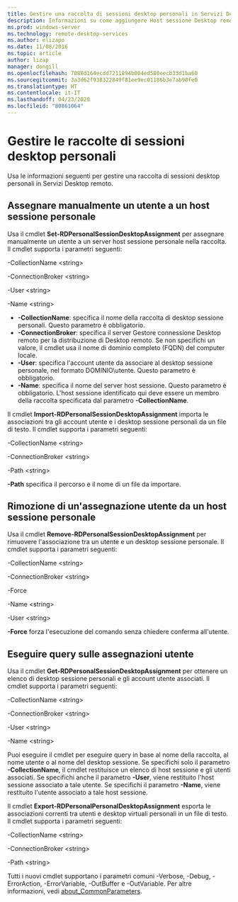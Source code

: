 ```yaml
---
title: Gestire una raccolta di sessioni desktop personali in Servizi Desktop remoto
description: Informazioni su come aggiungere Host sessione Desktop remoto e programmi RemoteApp alla distribuzione di Servizi Desktop remoto.
ms.prod: windows-server
ms.technology: remote-desktop-services
ms.author: elizapo
ms.date: 11/08/2016
ms.topic: article
author: lizap
manager: dongill
ms.openlocfilehash: 7088d164ecdd7211894b004ed580eecb33d1ba60
ms.sourcegitcommit: 3a3d62f938322849f81ee9ec01186b3e7ab90fe0
ms.translationtype: HT
ms.contentlocale: it-IT
ms.lasthandoff: 04/23/2020
ms.locfileid: "80861064"
---
```

# <a name="manage-your-personal-desktop-session-collections"></a>Gestire le raccolte di sessioni desktop personali

Usa le informazioni seguenti per gestire una raccolta di sessioni desktop personali in Servizi Desktop remoto.

## <a name="manually-assign-a-user-to-a-personal-session-host"></a>Assegnare manualmente un utente a un host sessione personale
Usa il cmdlet **Set-RDPersonalSessionDesktopAssignment** per assegnare manualmente un utente a un server host sessione personale nella raccolta. Il cmdlet supporta i parametri seguenti:

-CollectionName \<string\>

-ConnectionBroker \<string\> 

-User \<string\>

-Name \<string\>

- **-CollectionName**: specifica il nome della raccolta di desktop sessione personali. Questo parametro è obbligatorio.
- **-ConnectionBroker**: specifica il server Gestore connessione Desktop remoto per la distribuzione di Desktop remoto. Se non specifichi un valore, il cmdlet usa il nome di dominio completo (FQDN) del computer locale.
- **-User**: specifica l'account utente da associare al desktop sessione personale, nel formato DOMINIO\utente. Questo parametro è obbligatorio.
- **-Name**: specifica il nome del server host sessione. Questo parametro è obbligatorio. L'host sessione identificato qui deve essere un membro della raccolta specificata dal parametro **-CollectionName**.

Il cmdlet **Import-RDPersonalSessionDesktopAssignment** importa le associazioni tra gli account utente e i desktop sessione personali da un file di testo. Il cmdlet supporta i parametri seguenti:

-CollectionName \<string\>

-ConnectionBroker \<string\>

-Path \<string>

**-Path** specifica il percorso e il nome di un file da importare.
 
## <a name="removing-a-user-assignment-from-a-personal-session-host"></a>Rimozione di un'assegnazione utente da un host sessione personale
Usa il cmdlet **Remove-RDPersonalSessionDesktopAssignment** per rimuovere l'associazione tra un utente e un desktop sessione personale. Il cmdlet supporta i parametri seguenti:

-CollectionName \<string\>

-ConnectionBroker \<string\>

-Force

-Name \<string\>

-User \<string\>

**-Force** forza l'esecuzione del comando senza chiedere conferma all'utente.

## <a name="query-user-assignments"></a>Eseguire query sulle assegnazioni utente
Usa il cmdlet **Get-RDPersonalSessionDesktopAssignment** per ottenere un elenco di desktop sessione personali e gli account utente associati. Il cmdlet supporta i parametri seguenti:

-CollectionName \<string\>

-ConnectionBroker \<string\>

-User \<string\>

-Name \<string\>

Puoi eseguire il cmdlet per eseguire query in base al nome della raccolta, al nome utente o al nome del desktop sessione. Se specifichi solo il parametro **-CollectionName**, il cmdlet restituisce un elenco di host sessione e gli utenti associati. Se specifichi anche il parametro **-User**, viene restituito l'host sessione associato a tale utente. Se specifichi il parametro **-Name**, viene restituito l'utente associato a tale host sessione. 


Il cmdlet **Export-RDPersonalPersonalDesktopAssignment** esporta le associazioni correnti tra utenti e desktop virtuali personali in un file di testo. Il cmdlet supporta i parametri seguenti:

-CollectionName \<string\>

-ConnectionBroker \<string\>

-Path \<string\>


Tutti i nuovi cmdlet supportano i parametri comuni -Verbose, -Debug, -ErrorAction, -ErrorVariable, -OutBuffer e -OutVariable. Per altre informazioni, vedi [about_CommonParameters](https://go.microsoft.com/fwlink/p/?LinkID=113216).
